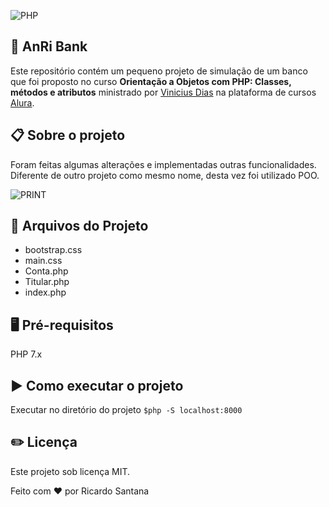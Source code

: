 ![PHP](https://i.imgur.com/zKNamd9.png)

## :superhero: AnRi Bank
Este repositório contém um pequeno projeto de simulação de um banco que foi proposto no curso **Orientação a Objetos com PHP: Classes, métodos e atributos** ministrado por [Vinicius Dias](https://github.com/cviniciussdias) na plataforma de cursos [Alura](https://www.alura.com.br/).

##  :clipboard: Sobre o projeto
Foram feitas algumas alterações e implementadas outras funcionalidades. Diferente de outro projeto como mesmo nome, desta vez foi utilizado POO.

![PRINT](https://i.imgur.com/RYk0apI.png)
## :file_folder: Arquivos do Projeto
* bootstrap.css
* main.css
* Conta.php
* Titular.php
* index.php

## :desktop_computer: Pré-requisitos
PHP 7.x

##  :arrow_forward: Como executar o projeto
Executar no diretório do projeto
`$php -S localhost:8000 `

## :pencil2: Licença
Este projeto sob licença MIT.

Feito com ❤️ por Ricardo Santana




